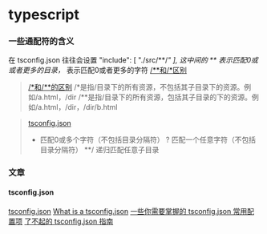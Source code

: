 # typescript
### 一些通配符的含义
在 tsconfig.json 往往会设置 "include": [ "./src/**/*" ], 这中间的 ** 表示匹配0或或者更多的目录，* 表示匹配0或者更多的字符
[/**和/*区别](https://blog.csdn.net/bingguang1993/article/details/89182571)
> [/*和/**的区别](https://blog.csdn.net/HeZhiYing_/article/details/104394059)
>/*是指/目录下的所有资源，不包括其子目录下的资源。例如/a.html，/dir
>/**是指/目录下的所有资源，包括其子目录的下的资源。例如/a.html，/dir，/dir/b.html

> [tsconfig.json](https://www.tslang.cn/docs/handbook/tsconfig-json.html)
> * 匹配0或多个字符（不包括目录分隔符）
> ? 匹配一个任意字符（不包括目录分隔符）
> **/ 递归匹配任意子目录

### 文章
#### tsconfig.json
[tsconfig.json](https://www.tslang.cn/docs/handbook/tsconfig-json.html)
[What is a tsconfig.json](https://www.typescriptlang.org/docs/handbook/tsconfig-json.html)
[一些你需要掌握的 tsconfig.json 常用配置项](https://zhuanlan.zhihu.com/p/570939192)
[了不起的 tsconfig.json 指南](https://zhuanlan.zhihu.com/p/285270177)